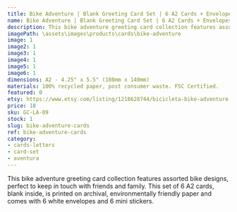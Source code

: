 ```yaml
---
title: Bike Adventure | Blank Greeting Card Set | 6 A2 Cards + Envelopes + Stickers
name: Bike Adventure | Blank Greeting Card Set | 6 A2 Cards + Envelopes + Stickers
description: This bike adventure greeting card collection features assorted bike designs, perfect to keep in touch with friends and family. This set of 6 A2 cards, blank inside, is printed on archival, environmentally friendly paper and comes with 6 white envelopes and 6 mini stickers.
imagePath: \assets\images\products\cards\bike-adventure
image: 1
image2: 1
image3: 1
image4: 1
image5: 1
image6: 1
dimensions: A2 - 4.25" x 5.5" (108mm x 140mm)
materials: 100% recycled paper, post consumer waste. FSC Certified.
featured: 0
etsy: https://www.etsy.com/listing/1218628744/bicicleta-bike-adventure-assorted
price: 18
sku: GC-LA-09
stock: 1
slug: bike-adventure-cards
ref: bike-adventure-cards
category:
- cards-letters
- card-set
- aventura
---
```

This bike adventure greeting card collection features assorted bike designs, perfect to keep in touch with friends and family. This set of 6 A2 cards, blank inside, is printed on archival, environmentally friendly paper and comes with 6 white envelopes and 6 mini stickers.
